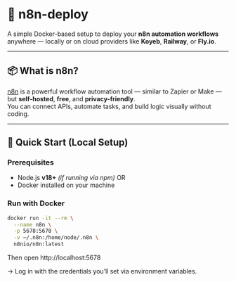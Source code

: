 # 🧠 n8n-deploy

A simple Docker-based setup to deploy your **n8n automation workflows** anywhere — locally or on cloud providers like **Koyeb**, **Railway**, or **Fly.io**.

---

## 📦 What is n8n?

[n8n](https://n8n.io/) is a powerful workflow automation tool — similar to Zapier or Make — but **self-hosted**, **free**, and **privacy-friendly**.  
You can connect APIs, automate tasks, and build logic visually without coding.

---

## 🚀 Quick Start (Local Setup)

### Prerequisites
- Node.js **v18+** *(if running via npm)* OR
- Docker installed on your machine

### Run with Docker
```bash
docker run -it --rm \
  --name n8n \
  -p 5678:5678 \
  -v ~/.n8n:/home/node/.n8n \
  n8nio/n8n:latest
```
Then open http://localhost:5678

→ Log in with the credentials you’ll set via environment variables.
